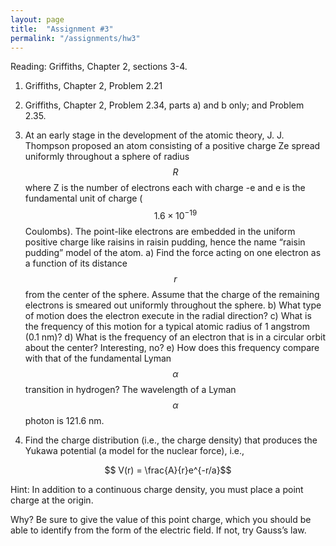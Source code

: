 ```yaml
---
layout: page
title:  "Assignment #3"
permalink: "/assignments/hw3"
---
```


Reading: Griffiths, Chapter 2, sections 3-4.

1. Griffiths, Chapter 2, Problem 2.21

2. Griffiths, Chapter 2, Problem 2.34, parts a) and b only; and Problem 2.35.

3. At an early stage in the development of the atomic theory, J. J. Thompson proposed an atom consisting of a positive charge Ze spread uniformly throughout a sphere of radius $$R$$ where Z is the number of electrons each with charge -e and e is the fundamental unit of charge ($$1.6 \times 10^{-19}$$ Coulombs).  The point-like electrons are embedded in the uniform positive charge like raisins in raisin pudding, hence the name “raisin pudding” model of the atom.
    a) Find the force acting on one electron as a function of its distance $$r$$ from the center of the sphere. Assume that the charge of the remaining electrons is smeared out uniformly throughout the sphere.
    b) What type of motion does the electron execute in the radial direction?
    c) What is the frequency of this motion for a typical atomic radius of 1 angstrom (0.1 nm)?
    d) What is the frequency of an electron that is in a circular orbit about the center?  Interesting, no?
    e) How does this frequency compare with that of the fundamental Lyman $$\alpha$$ transition in
hydrogen? The wavelength of a Lyman $$\alpha$$ photon is 121.6 nm.

4. Find the charge distribution (i.e., the charge density) that produces the Yukawa potential (a model for the nuclear force), i.e.,

 $$ V(r) = \frac{A}{r}e^{-r/a}$$

 Hint: In addition to a continuous charge density, you must place a point charge at the origin.

 Why? Be sure to give the value of this point charge, which you should be able to identify
from the form of the electric field. If not, try Gauss’s law. 


